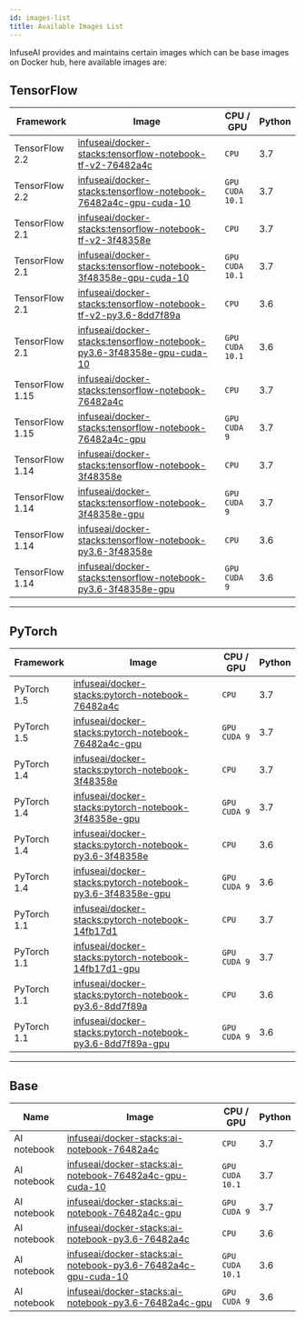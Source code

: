 ```yaml
---
id: images-list
title: Available Images List
---
```


InfuseAI provides and maintains certain images which can be base images on Docker hub, here available images are:

## TensorFlow

|Framework|Image|CPU / GPU|Python|
|-        |-     |-     |-    |
|TensorFlow 2.2|[infuseai/docker-stacks:tensorflow-notebook-tf-v2-76482a4c](https://hub.docker.com/layers/infuseai/docker-stacks/tensorflow-notebook-tf-v2-76482a4c/images/sha256-25d85313693ae36e76d950c0203740cfb8942dc4ac7d0793c35065e060105eb5?context=repo)|`CPU`|3.7|
|TensorFlow 2.2|[infuseai/docker-stacks:tensorflow-notebook-76482a4c-gpu-cuda-10](https://hub.docker.com/layers/infuseai/docker-stacks/tensorflow-notebook-76482a4c-gpu-cuda-10/images/sha256-6d19760ff0e5ce96bce20509de38c89a6c8b7ad3def42915cab97f3cd0ef34b2?context=repo)|`GPU`<br/>`CUDA 10.1`|3.7|
|TensorFlow 2.1|[infuseai/docker-stacks:tensorflow-notebook-tf-v2-3f48358e](https://hub.docker.com/layers/infuseai/docker-stacks/tensorflow-notebook-tf-v2-3f48358e/images/sha256-ad8d818a534174052ae1399f8b160921b442c96e7ea8d638e60c28484370ed97?context=repo)|`CPU`|3.7|
|TensorFlow 2.1|[infuseai/docker-stacks:tensorflow-notebook-3f48358e-gpu-cuda-10](https://hub.docker.com/layers/infuseai/docker-stacks/tensorflow-notebook-3f48358e-gpu-cuda-10/images/sha256-2407779fe836914b67f1f532377b2ee5eb873b62ae06fa38e4f4e626c712e759?context=repo)|`GPU`<br/>`CUDA 10.1`|3.7|
|TensorFlow 2.1|[infuseai/docker-stacks:tensorflow-notebook-tf-v2-py3.6-8dd7f89a](https://hub.docker.com/layers/infuseai/docker-stacks/tensorflow-notebook-tf-v2-py3.6-8dd7f89a/images/sha256-40ce093fa9581001a97c8b47aece9e50972a28784e882736ee308686c2733f2b?context=explore)|`CPU`|3.6|
|TensorFlow 2.1|[infuseai/docker-stacks:tensorflow-notebook-py3.6-3f48358e-gpu-cuda-10](https://hub.docker.com/layers/infuseai/docker-stacks/tensorflow-notebook-py3.6-3f48358e-gpu-cuda-10/images/sha256-284e4a28fc7450ba50559aff631fdd9ea6a0f73b6eeb04aa9651eeb14de81515?context=repo)|`GPU`<br>`CUDA 10.1`|3.6|
|TensorFlow 1.15|[infuseai/docker-stacks:tensorflow-notebook-76482a4c](https://hub.docker.com/layers/infuseai/docker-stacks/tensorflow-notebook-76482a4c/images/sha256-226ab6cc9aca28d2730177661d1a8e3fb754396a70673b407c2db9238e1b41b3?context=repo)|`CPU`|3.7|
|TensorFlow 1.15|[infuseai/docker-stacks:tensorflow-notebook-76482a4c-gpu](https://hub.docker.com/layers/infuseai/docker-stacks/tensorflow-notebook-76482a4c-gpu/images/sha256-a0bfba9a8994e295a065f555308eaca0aab485cc84bbc9b6e0d0417c9333c3ce?context=repo)|`GPU`<br/>`CUDA 9`|3.7|
|TensorFlow 1.14|[infuseai/docker-stacks:tensorflow-notebook-3f48358e](https://hub.docker.com/layers/infuseai/docker-stacks/tensorflow-notebook-3f48358e/images/sha256-f105e3bc3b8f9b10b9c58f03530ccd5a370484db17aa60e5eef2355426d6f436?context=repo)|`CPU`|3.7|
|TensorFlow 1.14|[infuseai/docker-stacks:tensorflow-notebook-3f48358e-gpu](https://hub.docker.com/layers/infuseai/docker-stacks/tensorflow-notebook-3f48358e-gpu/images/sha256-68b03eddf2eefaee40dc7ad6b2d4a6feecdffbeff35d1af759c466dae170cc54?context=repo)|`GPU`<br>`CUDA 9`|3.7|
|TensorFlow 1.14|[infuseai/docker-stacks:tensorflow-notebook-py3.6-3f48358e](https://hub.docker.com/layers/infuseai/docker-stacks/tensorflow-notebook-py3.6-3f48358e/images/sha256-8612d387f728fb7fce7305e643dcbd9bae7b6fdb0baba2c33ae0b2cccbf39747?context=repo)|`CPU`|3.6|
|TensorFlow 1.14|[infuseai/docker-stacks:tensorflow-notebook-py3.6-3f48358e-gpu](https://hub.docker.com/layers/infuseai/docker-stacks/tensorflow-notebook-py3.6-3f48358e-gpu/images/sha256-f9d9d0130e0357742a777dbc29ba5c17d3dfb3d6300f6fae6593446d4813929f?context=repo)|`GPU`<br>`CUDA 9`|3.6|

---

## PyTorch

|Framework|Image|CPU / GPU|Python|
|-        |-     |-      |-    |
|PyTorch 1.5|[infuseai/docker-stacks:pytorch-notebook-76482a4c](https://hub.docker.com/layers/infuseai/docker-stacks/pytorch-notebook-76482a4c/images/sha256-b675b257506cfd492af56b0ae75c55a7c261617d909b6125635db4c5b995056d?context=repo)|`CPU`|3.7|
|PyTorch 1.5|[infuseai/docker-stacks:pytorch-notebook-76482a4c-gpu](https://hub.docker.com/layers/infuseai/docker-stacks/pytorch-notebook-76482a4c-gpu/images/sha256-1297dbd85de6cea969bc0c80948ed183a78cc6fce6afa22ec3f6df66563ef16e?context=repo)|`GPU`<br/>`CUDA 9`|3.7|
|PyTorch 1.4|[infuseai/docker-stacks:pytorch-notebook-3f48358e](https://hub.docker.com/layers/infuseai/docker-stacks/pytorch-notebook-3f48358e/images/sha256-e21ea65747e5c46d204554a50b5c3ca360d4442362b92c6aaa274835deaaa89d?context=repo)|`CPU`|3.7|
|PyTorch 1.4|[infuseai/docker-stacks:pytorch-notebook-3f48358e-gpu](https://hub.docker.com/layers/infuseai/docker-stacks/pytorch-notebook-3f48358e-gpu/images/sha256-c82057c234e50c958081fe1f8a8df05aea6ec9efb6d5567d55a7fb917e86d931?context=repo)|`GPU`<br>`CUDA 9`|3.7|
|PyTorch 1.4|[infuseai/docker-stacks:pytorch-notebook-py3.6-3f48358e](https://hub.docker.com/layers/infuseai/docker-stacks/pytorch-notebook-py3.6-3f48358e/images/sha256-a951d824a9bc802c85fb0259658a94c102651a9defd1ddd0a9de928ac097f241?context=repo)|`CPU`|3.6|
|PyTorch 1.4|[infuseai/docker-stacks:pytorch-notebook-py3.6-3f48358e-gpu](https://hub.docker.com/layers/infuseai/docker-stacks/pytorch-notebook-py3.6-3f48358e-gpu/images/sha256-15875a752f89d39d853a8b4b17a6477414def58875c3ece7ef5b6bfebb44a9ac?context=repo)|`GPU`<br>`CUDA 9`|3.6|
|PyTorch 1.1|[infuseai/docker-stacks:pytorch-notebook-14fb17d1](https://hub.docker.com/layers/infuseai/docker-stacks/pytorch-notebook-14fb17d1/images/sha256-6b8127b7a9692faea7bbd85964c37752236748625d59e387d5ffd3d7b0e08970?context=explore)|`CPU`|3.7|
|PyTorch 1.1|[infuseai/docker-stacks:pytorch-notebook-14fb17d1-gpu](https://hub.docker.com/layers/infuseai/docker-stacks/pytorch-notebook-14fb17d1-gpu/images/sha256-f61cf5ca8d0d5b8bb19a330ad2c6196d31fe0ecfb41b39a8b88259b6712e18d6?context=explore)|`GPU`<br>`CUDA 9`|3.7|
|PyTorch 1.1|[infuseai/docker-stacks:pytorch-notebook-py3.6-8dd7f89a](https://hub.docker.com/layers/infuseai/docker-stacks/pytorch-notebook-py3.6-8dd7f89a/images/sha256-83668e13fd408eef969907a2d4b81cef9055450efb9f4621af0a53340371ef37?context=explore)|`CPU`|3.6|
|PyTorch 1.1|[infuseai/docker-stacks:pytorch-notebook-py3.6-8dd7f89a-gpu](https://hub.docker.com/layers/infuseai/docker-stacks/pytorch-notebook-py3.6-8dd7f89a-gpu/images/sha256-961cf0a060b32d3cb93a2c02395b2455e630f90318a8f7222887ef9775d1360d?context=explore)|`GPU`<br>`CUDA 9`|3.6|

---

## Base

|Name|Image|CPU / GPU|Python|
|-   |-     |-      |-    |
|AI notebook|[infuseai/docker-stacks:ai-notebook-76482a4c](https://hub.docker.com/layers/infuseai/docker-stacks/ai-notebook-76482a4c/images/sha256-954f0453279c90ac87152ae19a7cbadb3bcf0bd1c63760b56cda931dd720ee39?context=repo)|`CPU`|3.7|
|AI notebook|[infuseai/docker-stacks:ai-notebook-76482a4c-gpu-cuda-10](https://hub.docker.com/layers/infuseai/docker-stacks/ai-notebook-76482a4c-gpu-cuda-10/images/sha256-2e9e56e2711f9b11708779e0d2a398153c70f40afa9c4a11540f94018ca0b797?context=repo)|`GPU`<br>`CUDA 10.1`|3.7|
|AI notebook|[infuseai/docker-stacks:ai-notebook-76482a4c-gpu](https://hub.docker.com/layers/infuseai/docker-stacks/ai-notebook-76482a4c-gpu/images/sha256-69a72372cc6b0309007320b034a4ed01a6bebfcecc059ebc0993a47960e18e66?context=repo)|`GPU`<br>`CUDA 9`|3.7|
|AI notebook|[infuseai/docker-stacks:ai-notebook-py3.6-76482a4c](https://hub.docker.com/layers/infuseai/docker-stacks/ai-notebook-py3.6-3f48358e/images/sha256-ae962fc8aa0406a061e9b40e0af06690bfc49a355282e50fddca195294232ba9?context=repo)|`CPU`|3.6|
|AI notebook|[infuseai/docker-stacks:ai-notebook-py3.6-76482a4c-gpu-cuda-10](https://hub.docker.com/layers/infuseai/docker-stacks/ai-notebook-py3.6-3f48358e-gpu-cuda-10/images/sha256-bb5df2b75f835daa6d0868cff01c8b8dbe65f9ef3157d6af063c5f733ae797b4?context=repo)|`GPU`<br>`CUDA 10.1`|3.6|
|AI notebook|[infuseai/docker-stacks:ai-notebook-py3.6-76482a4c-gpu](https://hub.docker.com/layers/infuseai/docker-stacks/ai-notebook-py3.6-3f48358e-gpu/images/sha256-1201041707de437a1d9c8bb329ba98335e1bac04a06a163ccce0e66c48abdd29?context=repo)|`GPU`<br>`CUDA 9`|3.6|
